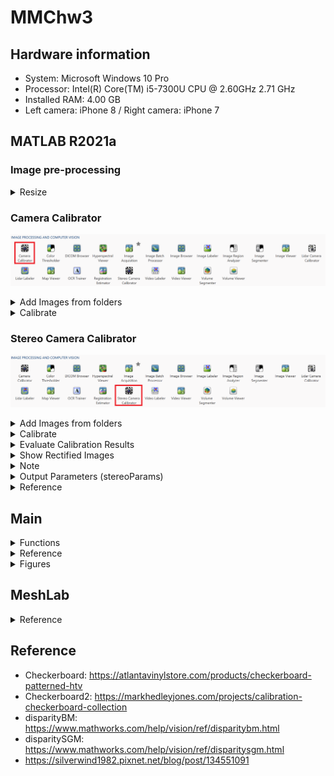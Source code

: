 # MMChw3


## Hardware information
- System: Microsoft Windows 10 Pro
- Processor: Intel(R) Core(TM) i5-7300U CPU @ 2.60GHz   2.71 GHz
- Installed RAM: 4.00 GB
- Left camera: iPhone 8 / Right camera: iPhone 7


## MATLAB R2021a


### Image pre-processing

<details>
<summary>Resize</summary>

  `imgResize.m`

</details>


### Camera Calibrator

![image](https://github.com/TW-yuhsi/MMChw3/blob/main/figures/Camera%20Calibrator/app.png)

<details>
<summary>Add Images from folders</summary>

  - Load Stereo Images
    - Folder for images from left camera: ~\checkerboard\camera_left_resized
    - Folder for images from rihgt camera: ~\checkerboard\camera_right_resiezd
    - Size of checkerboard square: 30 millimeters

      ![image](https://github.com/TW-yuhsi/MMChw3/blob/main/figures/Camera%20Calibrator/loadSize.png)

  - View Images and Detected Points


    ![image](https://github.com/TW-yuhsi/MMChw3/blob/main/figures/Camera%20Calibrator/imgLoaded.png)

</details>



<details>
<summary>Calibrate</summary>
  
  ![image](https://github.com/TW-yuhsi/MMChw3/blob/main/figures/Camera%20Calibrator/calibrated.png)

  After calibrate each camera, export to Workspace with name and save them as `cameraParamsL` and `cameraParamsR`, respectively.
</details>







### Stereo Camera Calibrator

![image](https://github.com/TW-yuhsi/MMChw3/blob/main/figures/Stereo%20Camera%20Calibrator/app.png)




<details>
<summary>Add Images from folders</summary>

- Load Stereo Images
  - Folder for images from camera 1: ~\checkerboard\camera_left_cropped
  - Folder for images from camera 2: ~\checkerboard\camera_right_cropped
  - Size of checkerboard square: 5 millimeters

![image](https://github.com/TW-yuhsi/MMChw3/blob/main/figures/loadImgs.png)
  
- View Images and Detected Points (check whether the orientation of each coordinate are same)

![image](https://github.com/TW-yuhsi/MMChw3/blob/main/figures/imagesLoaded.png)
The Data Browser pane displays a list of image pairs with IDs. These image pairs contain a detected pattern. To view an image, select it from the Data Browser pane.

</details>



<details>
<summary>Calibrate</summary>

Once you are satisfied with the accepted image pairs, click the Calibrate button on the Calibration tab. The default calibration settings assume the minimum set of camera parameters. Start by running the calibration with the default settings. After evaluating the results, you can try to improve calibration accuracy by adjusting the settings and adding or removing images, and then calibrate again.
  
![image](https://github.com/TW-yuhsi/MMChw3/blob/main/figures/calibrate.png)
  
</details>





<details>
<summary>Evaluate Calibration Results</summary>

You can evaluate calibration accuracy by examining the reprojection errors, examining the camera extrinsics, or viewing the undistorted image. For best calibration results, use all three methods of evaluation.  

![image](https://github.com/TW-yuhsi/MMChw3/blob/main/figures/afterCalibrate.png)
  
</details>







<details>
<summary>Show Rectified Images</summary>

To view the effects of stereo rectification, on the Calibration tab, in the View section, select Show Rectified. If the calibration is accurate, the images become undistorted and row-aligned.

![image](https://github.com/TW-yuhsi/MMChw3/blob/main/figures/showRectified.png)
  
</details>





<details>
<summary>Note</summary>

Checking the rectified images is important even if the reprojection errors are low. For example, if the pattern covers only a small percentage of the image, the distortion estimation might be incorrect, even though the calibration resulted in few reprojection errors.The following image shows an example of this type of incorrect estimation for a single camera calibration.

![image](https://github.com/TW-yuhsi/MMChw3/blob/main/figures/smallPercentage/o_1.png)
![image](https://github.com/TW-yuhsi/MMChw3/blob/main/figures/smallPercentage/o_2.png)
![image](https://github.com/TW-yuhsi/MMChw3/blob/main/figures/smallPercentage/o_3.png)
  
</details>



<details>
<summary>Output Parameters (stereoParams)</summary>
  
```text
stereoParams = 

  stereoParameters with properties:

   Parameters of Two Cameras
        CameraParameters1: [1×1 cameraParameters]
        CameraParameters2: [1×1 cameraParameters]

   Inter-camera Geometry
        RotationOfCamera2: [3×3 double]
     TranslationOfCamera2: [-1.198719818854255e+02 -0.400536334957486 -0.025750814320411]
        FundamentalMatrix: [3×3 double]
          EssentialMatrix: [3×3 double]

   Accuracy of Estimation
    MeanReprojectionError: 0.057242729028599

   Calibration Settings
              NumPatterns: 10
              WorldPoints: [42×2 double]
               WorldUnits: 'mm'
```

</details>







<details>
<summary>Reference</summary>

- https://www.mathworks.com/help/vision/ug/using-the-stereo-camera-calibrator-app.html
  
</details>


## Main

<details>
<summary>Functions</summary>

- `find_match_points`
  - `detectSURFFeatures`
  
    points = detectSURFFeatures(I) 
    
    returns a SURFPoints object, points, containing information about SURF features detected in the 2-D grayscale input image I. The detectSURFFeatures function implements the Speeded-Up Robust Features (SURF) algorithm to find blob features.
  
  - `extractFeatures`
  
    [features,validPoints] = extractFeatures(I,points)
  
    returns extracted feature vectors, also known as descriptors, and their corresponding locations, from a binary or intensity image.

    The function derives the descriptors from pixels surrounding an interest point. The pixels represent and match features specified by a single-point location. Each single-point specifies the center location of a neighborhood. The method you use for descriptor extraction depends on the class of the input points.
  
  - `matchFeatures`
  
    indexPairs = matchFeatures(features1,features2)

    returns indices of the matching features in the two input feature sets. The input feature must be either binaryFeatures objects or matrices.
  
  - `showMatchedFeatures`
  
    showMatchedFeatures(I1,I2,matchedPoints1,matchedPoints2)

    displays a falsecolor overlay of images I1 and I2 with a color-coded plot of corresponding points connected by a line. matchedPoints1 and matchedPoints2 contain the coordinates of corresponding points in I1 and I2. The input points can be M-by-2 matrices of M number of [x y] coordinates, or SURFPoints, MSERRegions, ORBPoints, BRISKPoints, or cornerPoints object.

- `filter_match_points_ep`
  
  - 
  
</details>






<details>
<summary>Reference</summary>

- `detectSURFFeatures`: https://www.mathworks.com/help/vision/ref/detectsurffeatures.html
- `extractFeatures`: https://www.mathworks.com/help/vision/ref/extractfeatures.html
- `matchFeatures`: https://www.mathworks.com/help/vision/ref/matchfeatures.html
- `showMatchedFeatures`: https://www.mathworks.com/help/vision/ref/showmatchedfeatures.html

  
</details>


<details>
<summary>Figures</summary>

1. Grayscale images
2. 
  
</details>




## MeshLab



<details>
<summary>Reference</summary>

- https://www.meshlab.net/
  
</details>






## Reference

- Checkerboard: https://atlantavinylstore.com/products/checkerboard-patterned-htv
- Checkerboard2: https://markhedleyjones.com/projects/calibration-checkerboard-collection 
- disparityBM: https://www.mathworks.com/help/vision/ref/disparitybm.html
- disparitySGM: https://www.mathworks.com/help/vision/ref/disparitysgm.html
- https://silverwind1982.pixnet.net/blog/post/134551091
